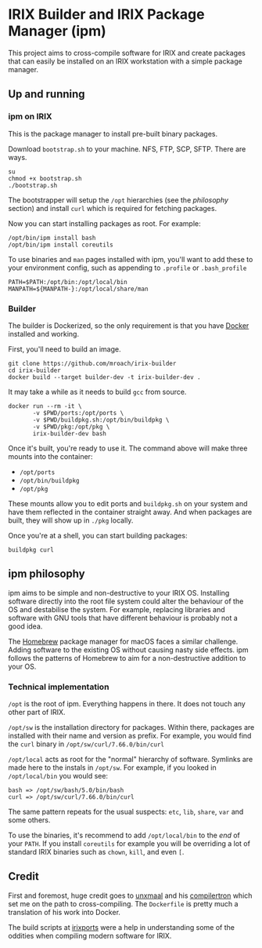# IRIX Builder and IRIX Package Manager (ipm)

This project aims to cross-compile software for IRIX and create packages
that can easily be installed on an IRIX workstation with a simple package manager.

## Up and running

### ipm on IRIX

This is the package manager to install pre-built binary packages.

Download `bootstrap.sh` to your machine. NFS, FTP, SCP, SFTP. There are ways.

```
su
chmod +x bootstrap.sh
./bootstrap.sh
```

The bootstrapper will setup the `/opt` hierarchies (see the *philosophy* section)
and install `curl` which is required for fetching packages.

Now you can start installing packages as root. For example:

```
/opt/bin/ipm install bash
/opt/bin/ipm install coreutils
```

To use binaries and `man` pages installed with ipm, you'll want to add these
to your environment config, such as appending to `.profile` or `.bash_profile`

```
PATH=$PATH:/opt/bin:/opt/local/bin
MANPATH=${MANPATH-}:/opt/local/share/man
```

### Builder

The builder is Dockerized, so the only requirement is that you have [Docker]
installed and working.

First, you'll need to build an image.

```shell
git clone https://github.com/mroach/irix-builder
cd irix-builder
docker build --target builder-dev -t irix-builder-dev .
```

It may take a while as it needs to build `gcc` from source.

```shell
docker run --rm -it \
       -v $PWD/ports:/opt/ports \
       -v $PWD/buildpkg.sh:/opt/bin/buildpkg \
       -v $PWD/pkg:/opt/pkg \
       irix-builder-dev bash
```

Once it's built, you're ready to use it. The command above will make three
mounts into the container:

* `/opt/ports`
* `/opt/bin/buildpkg`
* `/opt/pkg`

These mounts allow you to edit ports and `buildpkg.sh` on your system and have
them reflected in the container straight away. And when packages are built,
they will show up in `./pkg` locally.

Once you're at a shell, you can start building packages:

```shell
buildpkg curl
```

## ipm philosophy

ipm aims to be simple and non-destructive to your IRIX OS. Installing software
directly into the root file system could alter the behaviour of the OS and
destabilise the system. For example, replacing libraries and software with GNU
tools that have different behaviour is probably not a good idea.

The [Homebrew] package manager for macOS faces a similar challenge. Adding
software to the existing OS without causing nasty side effects. ipm follows
the patterns of Homebrew to aim for a non-destructive addition to your OS.

### Technical implementation

`/opt` is the root of ipm. Everything happens in there. It does not touch any
other part of IRIX.

`/opt/sw` is the installation directory for packages. Within there, packages
are installed with their name and version as prefix. For example, you would
find the `curl` binary in `/opt/sw/curl/7.66.0/bin/curl`

`/opt/local` acts as root for the "normal" hierarchy of software. Symlinks are
made here to the instals in `/opt/sw`. For example, if you looked in
`/opt/local/bin` you would see:

```
bash => /opt/sw/bash/5.0/bin/bash
curl => /opt/sw/curl/7.66.0/bin/curl
```

The same pattern repeats for the usual suspects: `etc`, `lib`, `share`, `var`
and some others.

To use the binaries, it's recommend to add `/opt/local/bin` to the *end* of your
`PATH`. If you install `coreutils` for example you will be overriding a lot of
standard IRIX binaries such as `chown`, `kill`, and even `[`.

## Credit

First and foremost, huge credit goes to [unxmaal] and his [compilertron]
which set me on the path to cross-compiling. The `Dockerfile` is pretty
much a translation of his work into Docker.

The build scripts at [irixports] were a help in understanding some of the
oddities when compiling modern software for IRIX.

[compilertron]: https://github.com/unxmaal/compilertron
[unxmaal]: https://github.com/unxmaal
[irixports]: https://github.com/larb0b/irixports
[Docker]: https://www.docker.com
[Homebrew]: https://brew.sh
